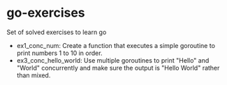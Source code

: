 # go-exercises
Set of solved exercises to learn go

- ex1_conc_num: Create a function that executes a simple goroutine to print numbers 1 to 10 in order.
- ex3_conc_hello_world: Use multiple goroutines to print "Hello" and "World" concurrently and make sure the output is "Hello World" rather than mixed.